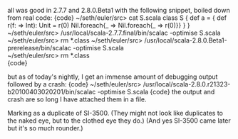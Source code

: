 all was good in 2.7.7 and 2.8.0.Beta1 with the following snippet, boiled down from real code:
{code}
  ~/seth/euler/src> cat S.scala
class S {
  def a = {
    def r(f: => Int): Unit = r(0)
    Nil.foreach{_ => Nil.foreach{_ => r(0)}}
  }
}
  ~/seth/euler/src> /usr/local/scala-2.7.7.final/bin/scalac -optimise S.scala
  ~/seth/euler/src> rm *.class
  ~/seth/euler/src> /usr/local/scala-2.8.0.Beta1-prerelease/bin/scalac -optimise S.scala      
  ~/seth/euler/src> rm *.class                                                          
{code}

but as of today's nightly, I get an immense amount of debugging output followed by a crash:
{code}
  ~/seth/euler/src> /usr/local/scala-2.8.0.r21323-b20100403020201/bin/scalac -optimise S.scala
{code}
the output and crash are so long I have attached them in a file.

Marking as a duplicate of SI-3500.  (They might not look like duplicates to the naked eye, but to the clothed eye they do.) (And yes SI-3500 came later but it's so much rounder.)
